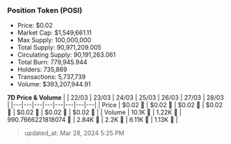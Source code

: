 
  ### Position Token (POSI)
  - Price: $0.02
  - Market Cap: $1,549,661.11
  - Max Supply: 100,000,000
  - Total Supply: 90,971,209.005
  - Circulating Supply: 90,191,263.061
  - Total Burn: 779,945.944
  - Holders: 735,869
  - Transactions: 5,737,739
  - Volume: $393,207,944.91

  **7D Price & Volume**
  | | 22&#x2F;03 | 23&#x2F;03 | 24&#x2F;03 | 25&#x2F;03 | 26&#x2F;03 | 27&#x2F;03 | 28&#x2F;03 |
  |---|---|---|---|---|---|---|---|
  | Price | $0.02 🚀 | $0.02 🚀 | $0.02 🔻 | $0.02 🚀 | $0.02 🔻 | $0.02 🔻 | $0.02 🔻 |
  | Volume | 10.1K 🚀 | 1.22K 🔻 | 990.7666221818074 🔻 | 2.84K 🚀 | 2.2K 🔻 | 6.11K 🚀 | 1.13K 🔻 |

  > updated_at: Mar 28, 2024 5:25 PM
